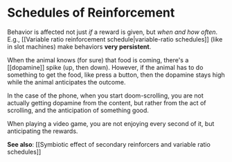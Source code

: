 # Schedules of Reinforcement
Behavior is affected not just _if_ a reward is given, but _when and how often_. E.g., [[Variable ratio reinforcement schedule|variable-ratio schedules]] (like in slot machines) make behaviors **very persistent**.

When the animal knows (for sure) that food is coming, there's a [[dopamine]] spike (up, then down). However, if the animal has to do something to get the food, like press a button, then the dopamine stays high while the animal anticipates the outcome. 

In the case of the phone, when you start doom-scrolling, you are not actually getting dopamine from the content, but rather from the act of scrolling, and the anticipation of something good. 

When playing a video game, you are not enjoying every second of it, but anticipating the rewards. 

**See also**: [[Symbiotic effect of secondary reinforcers and variable ratio schedules]]